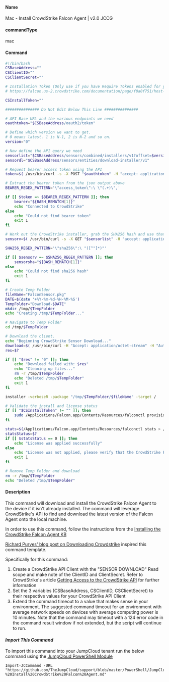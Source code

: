 #### Name

Mac - Install CrowdStrike Falcon Agent | v2.0 JCCG

#### commandType

mac

#### Command

```bash
#!/bin/bash
CSBaseAddress=""
CSClientID=""
CSClientSecret=""

# Installation Token (Only use if you have Require Tokens enabled for your organization)
# https://falcon.us-2.crowdstrike.com/documentation/page/f8a0f751/host-and-host-group-management#x7be77b4

CSInstallToken=""

############### Do Not Edit Below This Line ###############

# API Base URL and the various endpoints we need
oauthtoken="$CSBaseAddress/oauth2/token"

# Define which version we want to get.
# 0 means latest. 1 is N-1, 2 is N-2 and so on.
version="0"

# Now define the API query we need
sensorlist="$CSBaseAddress/sensors/combined/installers/v1?offset=$version&limit=1&filter=platform%3A%22mac%22"
sensordl="$CSBaseAddress/sensors/entities/download-installer/v1"

# Request bearer access token using the API
token=$( /usr/bin/curl -s -X POST "$oauthtoken" -H "accept: application/json" -H "Content-Type: application/x-www-form-urlencoded" -d "client_id=$CSClientID&client_secret=$CSClientSecret" )

# Extract the bearer token from the json output above
BEARER_REGEX_PATTERN='\"access_token\":\ \"(.+)\",'

if [[ $token =~ $BEARER_REGEX_PATTERN ]]; then
    bearer="${BASH_REMATCH[1]}"
    echo "Connected to CrowdStrike"
else
    echo "Could not find bearer token"
    exit 1
fi

# Work out the CrowdStrike installer, grab the SHA256 hash and use that to download that installer
sensorv=$( /usr/bin/curl -s -X GET "$sensorlist" -H "accept: application/json" -H "authorization: Bearer $bearer" )

SHA256_REGEX_PATTERN='\"sha256\":\ "([^"]*)"'

if [[ $sensorv =~ $SHA256_REGEX_PATTERN ]]; then
    sensorsha="${BASH_REMATCH[1]}"
else
    echo "Could not find sha256 hash"
    exit 1
fi

# Create Temp Folder
fileName="FalconSensor.pkg"
DATE=$(date '+%Y-%m-%d-%H-%M-%S')
TempFolder="Download-$DATE"
mkdir /tmp/$TempFolder
echo "Creating /tmp/$TempFolder..."

# Navigate to Temp Folder
cd /tmp/$TempFolder

# Download the client.
echo "Beginning CrowdStrike Sensor Download..."
download=$( /usr/bin/curl -H "Accept: application/octet-stream" -H "Authorization: bearer $bearer" -o "$fileName" "$sensordl?id=$sensorsha")
res=$?

if [[ "$res" != "0" ]]; then
    echo "Download failed with: $res"
    echo "Cleaning up files..."
    rm -r /tmp/$TempFolder
    echo "Deleted /tmp/$TempFolder"
    exit 1
fi

installer -verboseR -package "/tmp/$TempFolder/$fileName" -target /

# Validate the install and license status
if [[ "$CSInstallToken" != "" ]]; then
    sudo /Applications/Falcon.app/Contents/Resources/falconctl provisioning-token $CSInstallToken
fi

stats=$(/Applications/Falcon.app/Contents/Resources/falconctl stats > /dev/null 2>&1)
statsStatus=$?
if [[ $statsStatus == 0 ]]; then
    echo "License was applied successfully"
else
    echo "License was not applied, please verify that the CrowdStrike Falcon MDM Settings profile is applied to this device"
    exit 1
fi

# Remove Temp Folder and download
rm -r /tmp/$TempFolder
echo "Deleted /tmp/$TempFolder"
```

#### Description

This command will download and install the CrowdStrike Falcon Agent to the device if it isn't already installed. The command will leverage CrowdStrike's API to find and download the latest version of the Falcon Agent onto the local machine.

In order to use this command, follow the instructions from the [Installing the CrowdStrike Falcon Agent KB](https://support.jumpcloud.com/s/article/Installing-the-Crowdstrike-Falcon-Agent)

[Richard Purves' blog post on Downloading Crowdstrike](https://richard-purves.com/2022/05/03/downloading-crowdstrike-via-api-for-fun-and-profit/) inspired this command template.

Specifically for this command:

1. Create a CrowdStrike API Client with the "SENSOR DOWNLOAD" Read scope and make note of the ClientID and ClientSecret. Refer to CrowdStrike's article [Getting Access to the CrowdStrike API](https://www.crowdstrike.com/blog/tech-center/get-access-falcon-apis/) for further information
2. Set the 3 variables (CSBaseAddress, CSClientID, CSClientSecret) to their respective values for your CrowdStrike API Client
3. Extend the command timeout to a value that makes sense in your environment. The suggested command timeout for an environment with average network speeds on devices with average computing power is 10 minutes. Note that the command may timeout with a 124 error code in the command result window if not extended, but the script will continue to run.

#### _Import This Command_

To import this command into your JumpCloud tenant run the below command using the [JumpCloud PowerShell Module](https://github.com/TheJumpCloud/support/wiki/Installing-the-JumpCloud-PowerShell-Module)

```
Import-JCCommand -URL "https://github.com/TheJumpCloud/support/blob/master/PowerShell/JumpCloud%20Commands%20Gallery/Mac%20Commands/Mac%20-%20Install%20CrowdStrike%20Falcon%20Agent.md"
```
